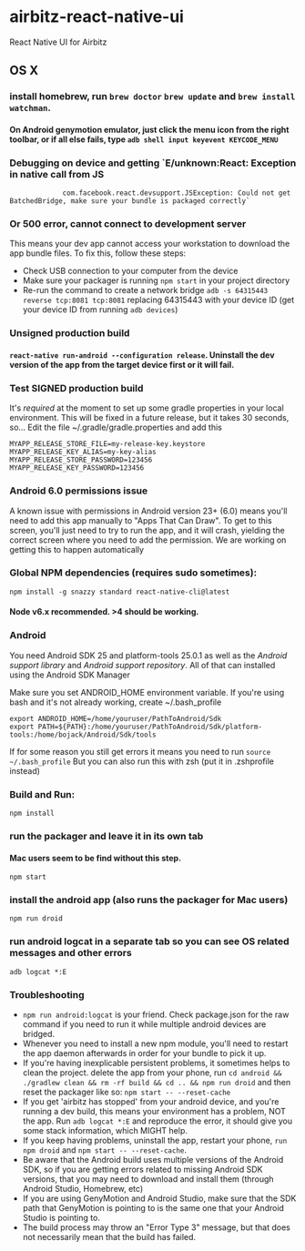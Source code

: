 # airbitz-react-native-ui
React Native UI for Airbitz


## OS X
### install homebrew, run `brew doctor` `brew update` and `brew install watchman`. 
#### On Android genymotion emulator, just click the menu icon from the right toolbar, or if all else fails, type `adb shell input keyevent KEYCODE_MENU`


### Debugging on device and getting `E/unknown:React: Exception in native call from JS
                 com.facebook.react.devsupport.JSException: Could not get BatchedBridge, make sure your bundle is packaged correctly`
### Or 500 error, cannot connect to development server
This means your dev app cannot access your workstation to download the app bundle files. To fix this, follow these steps:
- Check USB connection to your computer from the device
- Make sure your packager is running `npm start` in your project directory 
- Re-run the command to create a network bridge `adb -s 64315443 reverse tcp:8081 tcp:8081` replacing 64315443 with your device ID (get your device ID from running `adb devices`)
### Unsigned production build
#### `react-native run-android --configuration release`. Uninstall the dev version of the app from the target device first or it will fail.
### Test SIGNED production build
It's *required* at the moment to set up some gradle properties in your local environment. This will be fixed in a future release, but it takes 30 seconds, so...
Edit the file ~/.gradle/gradle.properties and add this
```
MYAPP_RELEASE_STORE_FILE=my-release-key.keystore
MYAPP_RELEASE_KEY_ALIAS=my-key-alias
MYAPP_RELEASE_STORE_PASSWORD=123456
MYAPP_RELEASE_KEY_PASSWORD=123456
```
### Android 6.0 permissions issue
A known issue with permissions in Android version 23+ (6.0) means you'll need to add this app manually to "Apps That Can Draw". To get to this screen, you'll just need to try to run the app, and it will crash, yielding the correct screen where you  need to add the permission. We are working on getting this to happen automatically

### Global NPM dependencies (requires sudo sometimes):
`npm install -g snazzy standard react-native-cli@latest`

#### Node v6.x recommended. >4 should be working.
### Android
You need Android SDK 25 and platform-tools 25.0.1 as well as the *Android support library* and *Android support repository*. All of that can installed using the Android SDK Manager

Make sure you set ANDROID_HOME environment variable. If you're using bash and it's not already working, create ~/.bash_profile
```
export ANDROID_HOME=/home/youruser/PathToAndroid/Sdk
export PATH=${PATH}:/home/youruser/PathToAndroid/Sdk/platform-tools:/home/bojack/Android/Sdk/tools
```
If for some reason you still get errors it means you need to run `source ~/.bash_profile` 
But you can also run this with zsh (put it in .zshprofile instead)

### Build and Run: 
`npm install`
### run the packager and leave it in its own tab
#### Mac users seem to be find without this step.
`npm start`
### install the android app (also runs the packager for Mac users)
`npm run droid`
### run android logcat in a separate tab so you can see OS related messages and other errors
`adb logcat *:E`

### Troubleshooting
- `npm run android:logcat` is your friend. Check package.json for the raw command if you need to run it while multiple android devices are bridged.
- Whenever you need to install a new npm module, you'll need to restart the app daemon afterwards in order for your bundle to pick it up.
- If you're having inexplicable persistent problems, it sometimes helps to clean the project.  delete the app from your phone, run `cd android && ./gradlew clean && rm -rf build && cd .. && npm run droid` and then reset the packager like so: `npm start -- --reset-cache`
- If you get 'airbitz has stopped' from your android device, and you're running a dev build, this means your environment has a problem, NOT the app. Run `adb logcat *:E` and reproduce the error, it should give you some stack information, which MIGHT help.
- If you keep having problems, uninstall the app, restart your phone, `run npm droid` and `npm start -- --reset-cache`.
- Be aware that the Android build uses multiple versions of the Android SDK, so if you are getting errors related to missing Android SDK versions, that you may need to download and install them (through Android Studio, Homebrew, etc)
- If you are using GenyMotion and Android Studio, make sure that the SDK path that GenyMotion is pointing to is the same one that your Android Studio is pointing to.
- The build process may throw an "Error Type 3" message, but that does not necessarily mean that the build has failed.
